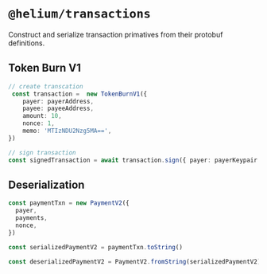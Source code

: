 # `@helium/transactions`

Construct and serialize transaction primatives from their protobuf definitions.

## Token Burn V1
```ts
// create transcation
 const transaction =  new TokenBurnV1({
    payer: payerAddress,
    payee: payeeAddress,
    amount: 10,
    nonce: 1,
    memo: 'MTIzNDU2Nzg5MA==',
})

// sign transaction
const signedTransaction = await transaction.sign({ payer: payerKeypair })
```

## Deserialization

```ts
const paymentTxn = new PaymentV2({
  payer,
  payments,
  nonce,
})

const serializedPaymentV2 = paymentTxn.toString()

const deserializedPaymentV2 = PaymentV2.fromString(serializedPaymentV2)
```
